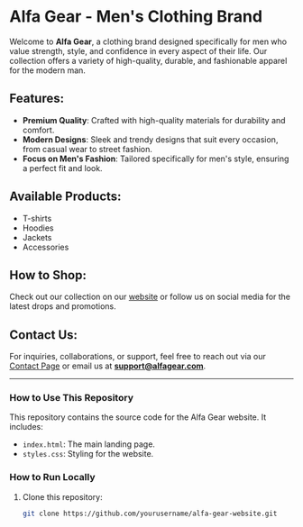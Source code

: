 # Alfa Gear - Men's Clothing Brand

Welcome to **Alfa Gear**, a clothing brand designed specifically for men who value strength, style, and confidence in every aspect of their life. Our collection offers a variety of high-quality, durable, and fashionable apparel for the modern man.

## Features:
- **Premium Quality**: Crafted with high-quality materials for durability and comfort.
- **Modern Designs**: Sleek and trendy designs that suit every occasion, from casual wear to street fashion.
- **Focus on Men's Fashion**: Tailored specifically for men's style, ensuring a perfect fit and look.

## Available Products:
- T-shirts
- Hoodies
- Jackets
- Accessories

## How to Shop:
Check out our collection on our [website](https://yourwebsite.com) or follow us on social media for the latest drops and promotions.

## Contact Us:
For inquiries, collaborations, or support, feel free to reach out via our [Contact Page](https://yourwebsite.com/contact) or email us at **support@alfagear.com**.

---

### How to Use This Repository
This repository contains the source code for the Alfa Gear website. It includes:
- `index.html`: The main landing page.
- `styles.css`: Styling for the website.

### How to Run Locally
1. Clone this repository: 
   ```bash
   git clone https://github.com/yourusername/alfa-gear-website.git
